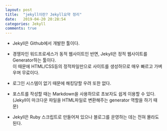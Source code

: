 ```yaml
---
layout: post
title:  "jekyll이란? Jekyll요약 정리"
date:   2019-04-20 20:28:54
categories: Jekyll
comments: true
---
```



- Jekyll은 Github에서 개발한 툴이다.  

- 경쟁자인 워드프로세스가 동적 웹사이트인 반면, Jekyll은 정적 웹사이트를 Generator하는 툴이다.  
이 때문에 HTML/CSS등의 정적파일만으로 사이트를 생성하므로 매우 빠르고 가벼우며 무료이다.  

- 로그인 시스템이 없기 때문에 해킹당할 우려 또한 없다.  

- 포스트를 작성할 때는 Markdown을 사용하므로 초보자도 쉽게 이용할 수 있다.  
(Jekyll이 마크다운 파일을 HTML파일로 변환해주는 generator 역할을 하기 때문)  

- Jekyll은 Ruby 스크립트로 만들어져 있으나 블로그를 운영하는 데는 전혀 몰라도 된다.

